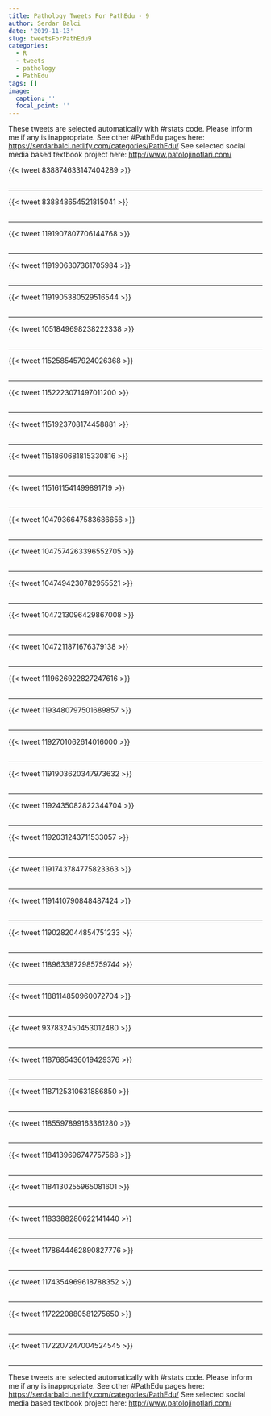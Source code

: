 ```yaml
---
title: Pathology Tweets For PathEdu - 9
author: Serdar Balci
date: '2019-11-13'
slug: tweetsForPathEdu9
categories:
  - R
  - tweets
  - pathology
  - PathEdu
tags: []
image:
  caption: ''
  focal_point: ''
---
```



These tweets are selected automatically with #rstats code. Please inform me if any is inappropriate.
See other #PathEdu pages here: https://serdarbalci.netlify.com/categories/PathEdu/ 
See selected social media based textbook project here: http://www.patolojinotlari.com/

{{< tweet 838874633147404289 >}}
<br>
<br>
<hr>
{{< tweet 838848654521815041 >}}
<br>
<br>
<hr>
{{< tweet 1191907807706144768 >}}
<br>
<br>
<hr>
{{< tweet 1191906307361705984 >}}
<br>
<br>
<hr>
{{< tweet 1191905380529516544 >}}
<br>
<br>
<hr>
{{< tweet 1051849698238222338 >}}
<br>
<br>
<hr>
{{< tweet 1152585457924026368 >}}
<br>
<br>
<hr>
{{< tweet 1152223071497011200 >}}
<br>
<br>
<hr>
{{< tweet 1151923708174458881 >}}
<br>
<br>
<hr>
{{< tweet 1151860681815330816 >}}
<br>
<br>
<hr>
{{< tweet 1151611541499891719 >}}
<br>
<br>
<hr>
{{< tweet 1047936647583686656 >}}
<br>
<br>
<hr>
{{< tweet 1047574263396552705 >}}
<br>
<br>
<hr>
{{< tweet 1047494230782955521 >}}
<br>
<br>
<hr>
{{< tweet 1047213096429867008 >}}
<br>
<br>
<hr>
{{< tweet 1047211871676379138 >}}
<br>
<br>
<hr>
{{< tweet 1119626922827247616 >}}
<br>
<br>
<hr>
{{< tweet 1193480797501689857 >}}
<br>
<br>
<hr>
{{< tweet 1192701062614016000 >}}
<br>
<br>
<hr>
{{< tweet 1191903620347973632 >}}
<br>
<br>
<hr>
{{< tweet 1192435082822344704 >}}
<br>
<br>
<hr>
{{< tweet 1192031243711533057 >}}
<br>
<br>
<hr>
{{< tweet 1191743784775823363 >}}
<br>
<br>
<hr>
{{< tweet 1191410790848487424 >}}
<br>
<br>
<hr>
{{< tweet 1190282044854751233 >}}
<br>
<br>
<hr>
{{< tweet 1189633872985759744 >}}
<br>
<br>
<hr>
{{< tweet 1188114850960072704 >}}
<br>
<br>
<hr>
{{< tweet 937832450453012480 >}}
<br>
<br>
<hr>
{{< tweet 1187685436019429376 >}}
<br>
<br>
<hr>
{{< tweet 1187125310631886850 >}}
<br>
<br>
<hr>
{{< tweet 1185597899163361280 >}}
<br>
<br>
<hr>
{{< tweet 1184139696747757568 >}}
<br>
<br>
<hr>
{{< tweet 1184130255965081601 >}}
<br>
<br>
<hr>
{{< tweet 1183388280622141440 >}}
<br>
<br>
<hr>
{{< tweet 1178644462890827776 >}}
<br>
<br>
<hr>
{{< tweet 1174354969618788352 >}}
<br>
<br>
<hr>
{{< tweet 1172220880581275650 >}}
<br>
<br>
<hr>
{{< tweet 1172207247004524545 >}}
<br>
<br>
<hr>


These tweets are selected automatically with #rstats code. Please inform me if any is inappropriate.
See other #PathEdu pages here: https://serdarbalci.netlify.com/categories/PathEdu/ 
See selected social media based textbook project here: http://www.patolojinotlari.com/
